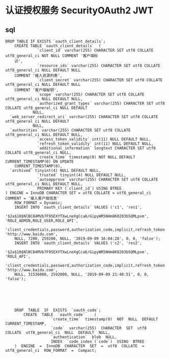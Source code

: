 # 认证授权服务  SecurityOAuth2 JWT 


## sql 
    DROP TABLE IF EXISTS `oauth_client_details`;
        CREATE TABLE `oauth_client_details`  (
                  `client_id` varchar(255) CHARACTER SET utf8 COLLATE utf8_general_ci NOT NULL COMMENT '客户端标
        识',
                  `resource_ids` varchar(255) CHARACTER SET utf8 COLLATE utf8_general_ci NULL DEFAULT NULL
        COMMENT '接入资源列表',
                  `client_secret` varchar(255) CHARACTER SET utf8 COLLATE utf8_general_ci NULL DEFAULT NULL
        COMMENT '客户端秘钥',
                  `scope` varchar(255) CHARACTER SET utf8 COLLATE utf8_general_ci NULL DEFAULT NULL,
                  `authorized_grant_types` varchar(255) CHARACTER SET utf8 COLLATE utf8_general_ci NULL DEFAULT
                NULL,
      `web_server_redirect_uri` varchar(255) CHARACTER SET utf8 COLLATE utf8_general_ci NULL DEFAULT
                NULL,
      `authorities` varchar(255) CHARACTER SET utf8 COLLATE utf8_general_ci NULL DEFAULT NULL,
                  `access_token_validity` int(11) NULL DEFAULT NULL,
                  `refresh_token_validity` int(11) NULL DEFAULT NULL,
                  `additional_information` longtext CHARACTER SET utf8 COLLATE utf8_general_ci NULL,
                  `create_time` timestamp(0) NOT NULL DEFAULT CURRENT_TIMESTAMP(0) ON UPDATE
        CURRENT_TIMESTAMP(0),
      `archived` tinyint(4) NULL DEFAULT NULL,
                  `trusted` tinyint(4) NULL DEFAULT NULL,
                  `autoapprove` varchar(255) CHARACTER SET utf8 COLLATE utf8_general_ci NULL DEFAULT NULL,
                  PRIMARY KEY (`client_id`) USING BTREE
    ) ENGINE = InnoDB CHARACTER SET = utf8 COLLATE = utf8_general_ci COMMENT = '接入客户端信息'
        ROW_FORMAT = Dynamic;
        INSERT INTO `oauth_client_details` VALUES ('c1', 'res1',
                '$2a$10$NlBC84MVb7F95EXYTXwLneXgCca6/GipyWR5NHm8K0203bSQMLpvm', 'ROLE_ADMIN,ROLE_USER,ROLE_API',
                'client_credentials,password,authorization_code,implicit,refresh_token', 'http://www.baidu.com',
        NULL, 7200, 259200, NULL, '2019‐09‐09 16:04:28', 0, 0, 'false');
        INSERT INTO `oauth_client_details` VALUES ('c2', 'res2',
                '$2a$10$NlBC84MVb7F95EXYTXwLneXgCca6/GipyWR5NHm8K0203bSQMLpvm', 'ROLE_API',
                'client_credentials,password,authorization_code,implicit,refresh_token', 'http://www.baidu.com',
        NULL, 31536000, 2592000, NULL, '2019‐09‐09 21:48:51', 0, 0, 'false');
        
        
        
        
        
        
        DROP  TABLE  IF  EXISTS  `oauth_code`;
            CREATE  TABLE  `oauth_code`    (
                        `create_time`  timestamp(0)  NOT  NULL  DEFAULT  CURRENT_TIMESTAMP,
                        `code`  varchar(255)  CHARACTER  SET  utf8  COLLATE  utf8_general_ci  NULL  DEFAULT  NULL,
                        `authentication`  blob  NULL,
                        INDEX  `code_index`(`code`)  USING  BTREE
        )  ENGINE  =  InnoDB  CHARACTER  SET  =  utf8  COLLATE  =  utf8_general_ci  ROW_FORMAT  =  Compact;